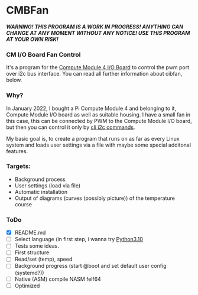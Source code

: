# CMBFan

***WARNING! THIS PROGRAM IS A WORK IN PROGRESS! ANYTHING CAN CHANGE AT ANY MOMENT WITHOUT ANY NOTICE! USE THIS PROGRAM AT YOUR OWN RISK!***

### CM I/O Board Fan Control

It's a program for the [Compute Module 4 I/O Board](https://www.raspberrypi.com/products/compute-module-4-io-board/) to control the pwm port over i2c bus interface. You can read all further information about cibfan, below.

### Why?

In January 2022, I bought a Pi Compute Module 4 and belonging to it, Compute Module I/O board as well as suitable housing. I have a small fan in this case, this can be connected by PWM to the Compute Module I/O board, but then you can control it only by [cli i2c commands](https://linux.die.net/man/8/i2cget).

My basic goal is, to create a program that runs on as far as every Linux system and loads user settings via a file with maybe some special additonal features.

### Targets:

* Background process
* User settings (load via file)
* Automatic installation
* Output of diagrams (curves (possibly picture)) of the temperature course

### ToDo

- [x] README.md
- [ ] Select language (in first step, i wanna try [Python3.10](https://www.python.org/downloads/)
- [ ] Tests some ideas. 
- [ ] First structure
- [ ] Read/set (temp), speed
- [ ] Background progress (start @boot and set default user config (systemd?))
- [ ] Native (ASM) compile NASM felf64
- [ ] Optimized
